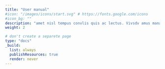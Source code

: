 ```yaml
---
title: "User manual"
#icon: "/images/icons/start.svg" # https://fonts.google.com/icons
#icon_bg: ""
description: "amet nisl tempus convlis quis ac lectus. Vivsdv amus mana justo, lacinia eget"
weight: 2

# don't create a separete page
type: "docs"
_build:
  list: always
  publishResources: true
  render: never
---
```

